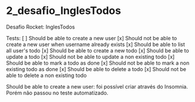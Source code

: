 # 2_desafio_InglesTodos
Desafio Rocket: InglesTodos

Tests:
[ ] Should be able to create a new user
[x] Should not be able to create a new user when username already exists
[x] Should be able to list all user's todo
[x] Should be able to create a new todo
[x] Should be able to update a todo
[x] Should not be able to update a non existing todo
[x] Should be able to mark a todo as done
[x] Should not be able to mark a non existing todo as done
[x] Should be able to delete a todo
[x] Should not be able to delete a non existing todo


Should be able to create a new user: foi possível criar através do Insomnia. Porém não passou no teste automatizado.

